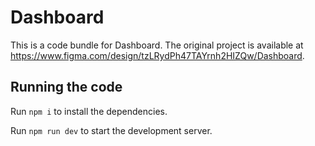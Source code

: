 
  # Dashboard

  This is a code bundle for Dashboard. The original project is available at https://www.figma.com/design/tzLRydPh47TAYrnh2HIZQw/Dashboard.

  ## Running the code

  Run `npm i` to install the dependencies.

  Run `npm run dev` to start the development server.
  